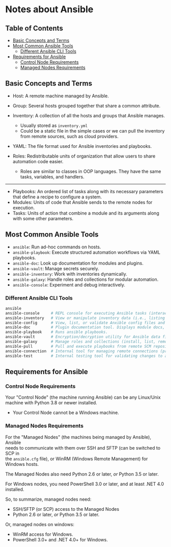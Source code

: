 # Notes about Ansible

## Table of Contents
* [Basic Concepts and Terms](#basic-concepts-and-terms) 
* [Most Common Ansible Tools](#most-common-ansible-tools) 
    * [Different Ansible CLI Tools](#different-ansible-cli-tools) 
* [Requirements for Ansible](#requirements-for-ansible) 
    * [Control Node Requirements](#control-node-requirements) 
    * [Managed Nodes Requirements](#managed-nodes-requirements) 

## Basic Concepts and Terms  

* Host: A remote machine managed by Ansible.  
* Group: Several hosts grouped together that share a common attribute.  

* Inventory: A collection of all the hosts and groups that Ansible manages.  
    * Usually stored as `inventory.yml`
    * Could be a static file in the simple cases or we can pull the inventory  
      from remote sources, such as cloud providers.  

* YAML: The file format used for Ansible inventories and playbooks. 

* Roles: Redistributable units of organization that allow users to share automation code easier.  
    * Roles are similar to classes in OOP languages. They have the same tasks,
      variables, and handlers.   

---

* Playbooks: An ordered list of tasks along with its necessary parameters that define a recipe to configure a system.  
* Modules: Units of code that Ansible sends to the remote nodes for execution.  
* Tasks: Units of action that combine a module and its arguments along with some other parameters.  





## Most Common Ansible Tools
* `ansible`: Run ad-hoc commands on hosts.
* `ansible-playbook`: Execute structured automation workflows via YAML playbooks.
* `ansible-doc`: Look up documentation for modules and plugins.
* `ansible-vault`: Manage secrets securely.
* `ansible-inventory`: Work with inventories dynamically.
* `ansible-galaxy`: Handle roles and collections for modular automation.
* `ansible-console`: Experiment and debug interactively.


### Different Ansible CLI Tools
```bash
ansible 
ansible-console     # REPL console for executing Ansible tasks (interactive prompt).
ansible-inventory   # View or manipulate inventory data (i.e., listing all hosts or their variables)
ansible-config      # View, list, or validate Anxible config files and settings
ansible-doc         # Plugin documentation tool. Displays module docs, inventory plugins, etc.
ansible-playbook    # Runs ansible playbooks.  
ansible-vault       # Encryption/decryption utility for Ansible data files
ansible-galaxy      # Manage roles and collections (install, list, remove, or create)
ansible-pull        # Pull and execute playbooks from remote SCM repositories (like Git)
ansible-connection  # Internal tool for managing remote connections (primarily for devs)
ansible-test        # Internal testing tool for validating changes to ansible itself (for contributors)
```




## Requirements for Ansible  

### Control Node Requirements  
Your "Control Node" (the machine running Ansible) can be any Linux/Unix  
machine with Python 3.8 or newer installed.  
* Your Control Node cannot be a Windows machine.  

### Managed Nodes Requirements  

For the "Managed Nodes" (the machines being managed by Ansible), Ansible  
needs to communicate with them over SSH and SFTP (can be switched to SCP in  
the `ansible.cfg` file), or WinRM (Windows Remote Management) for Windows hosts.  

The Managed Nodes also need Python 2.6 or later, *or* Python 3.5 or later.  
 
For Windows nodes, you need PowerShell 3.0 or later, and at least .NET 4.0 installed.  

So, to summarize, managed nodes need:  
* SSH/SFTP (or SCP) access to the Managed Nodes 
* Python 2.6 or later, *or* Python 3.5 or later.  

Or, managed nodes on windows:
* WinRM access for Windows.  
* PowerShell 3.0+ and .NET 4.0+ for Windows.  
 


